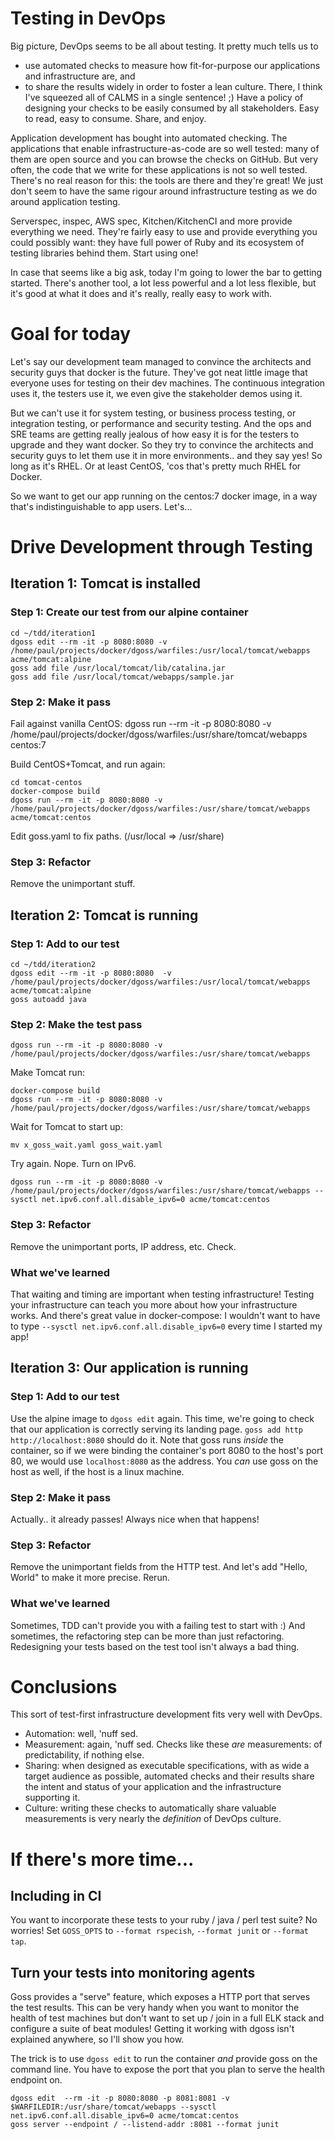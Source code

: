 # Testing in DevOps

Big picture, DevOps seems to be all about testing. It pretty much tells us to
- use automated checks to measure how fit-for-purpose our applications and infrastructure are, and
- to share the results widely in order to foster a lean culture.
There, I think I've squeezed all of CALMS in a single sentence! ;)
Have a policy of designing your checks to be easily consumed by all stakeholders. Easy to read, easy to consume. Share, and enjoy.

Application development has bought into automated checking. The applications that enable infrastructure-as-code are so well tested: many of them are open source and you can browse the checks on GitHub. But very often, the code that we write for these applications is not so well tested. There's no real reason for this: the tools are there and they're great! We just don't seem to have the same rigour around infrastructure testing as we do around application testing.

Serverspec, inspec, AWS spec, Kitchen/KitchenCI and more provide everything we need. They're fairly easy to use and provide everything you could possibly want: they have full power of Ruby and its ecosystem of testing libraries behind them. Start using one!

In case that seems like a big ask, today I'm going to lower the bar to getting started. There's another tool, a lot less powerful and a lot less flexible, but it's good at what it does and it's really, really easy to work with.

# Goal for today

Let's say our development team managed to convince the architects and security guys that docker is the future. They've got neat little image that everyone uses for testing on their dev machines. The continuous integration uses it, the testers use it, we even give the stakeholder demos using it.

But we can't use it for system testing, or business process testing, or integration testing, or performance and security testing. And the ops and SRE teams are getting really jealous of how easy it is for the testers to upgrade and they want docker. So they try to convince the architects and security guys to let them use it in more environments.. and they say yes! So long as it's RHEL. Or at least CentOS, 'cos that's pretty much RHEL for Docker.

So we want to get our app running on the centos:7 docker image, in a way that's indistinguishable to app users. Let's...

# Drive Development through Testing

## Iteration 1: Tomcat is installed

### Step 1: Create our test from our alpine container

```
cd ~/tdd/iteration1
dgoss edit --rm -it -p 8080:8080 -v /home/paul/projects/docker/dgoss/warfiles:/usr/local/tomcat/webapps acme/tomcat:alpine
goss add file /usr/local/tomcat/lib/catalina.jar
goss add file /usr/local/tomcat/webapps/sample.jar
```

### Step 2: Make it pass

Fail against vanilla CentOS:
    dgoss run --rm -it -p 8080:8080 -v /home/paul/projects/docker/dgoss/warfiles:/usr/share/tomcat/webapps centos:7

Build CentOS+Tomcat, and run again:
```
cd tomcat-centos
docker-compose build
dgoss run --rm -it -p 8080:8080 -v /home/paul/projects/docker/dgoss/warfiles:/usr/share/tomcat/webapps acme/tomcat:centos
```

Edit goss.yaml to fix paths. (/usr/local => /usr/share)

### Step 3: Refactor

Remove the unimportant stuff.

## Iteration 2: Tomcat is running

### Step 1: Add to our test

```
cd ~/tdd/iteration2
dgoss edit --rm -it -p 8080:8080  -v /home/paul/projects/docker/dgoss/warfiles:/usr/local/tomcat/webapps acme/tomcat:alpine
goss autoadd java
```

### Step 2: Make the test pass

    dgoss run --rm -it -p 8080:8080 -v /home/paul/projects/docker/dgoss/warfiles:/usr/share/tomcat/webapps 

Make Tomcat run:

```
docker-compose build
dgoss run --rm -it -p 8080:8080 -v /home/paul/projects/docker/dgoss/warfiles:/usr/share/tomcat/webapps 
```

Wait for Tomcat to start up:

    mv x_goss_wait.yaml goss_wait.yaml

Try again.
Nope. Turn on IPv6.

    dgoss run --rm -it -p 8080:8080 -v /home/paul/projects/docker/dgoss/warfiles:/usr/share/tomcat/webapps --sysctl net.ipv6.conf.all.disable_ipv6=0 acme/tomcat:centos

### Step 3: Refactor

Remove the unimportant ports, IP address, etc. Check.

### What we've learned

That waiting and timing are important when testing infrastructure!
Testing your infrastructure can teach you more about how your infrastructure works.
And there's great value in docker-compose: I wouldn't want to have to type `--sysctl net.ipv6.conf.all.disable_ipv6=0` every time I started my app!

## Iteration 3: Our application is running

### Step 1: Add to our test

Use the alpine image to `dgoss edit` again. This time, we're going to check that our application is correctly serving its landing page. `goss add http http://localhost:8080` should do it. Note that goss runs _inside_ the container, so if we were binding the container's port 8080 to the host's port 80, we would use `localhost:8080` as the address. You _can_ use goss on the host as well, if the host is a linux machine.

### Step 2: Make it pass

Actually.. it already passes! Always nice when that happens!

### Step 3: Refactor

Remove the unimportant fields from the HTTP test. And let's add "Hello, World" to make it more precise. Rerun.

### What we've learned

Sometimes, TDD can't provide you with a failing test to start with :)
And sometimes, the refactoring step can be more than just refactoring. Redesigning your tests based on the test tool isn't always a bad thing.

# Conclusions

This sort of test-first infrastructure development fits very well with DevOps.
- Automation: well, 'nuff sed.
- Measurement: again, 'nuff sed. Checks like these _are_ measurements: of predictability, if nothing else.
- Sharing: when designed as executable specifications, with as wide a target audience as possible, automated checks and their results share the intent and status of your application and the infrastructure supporting it.
- Culture: writing these checks to automatically share valuable measurements is very nearly the _definition_ of DevOps culture.

# If there's more time...

## Including in CI

You want to incorporate these tests to your ruby / java / perl test suite? No worries! Set `GOSS_OPTS` to `--format rspecish`, `--format junit` or `--format tap`.

## Turn your tests into monitoring agents

Goss provides a "serve" feature, which exposes a HTTP port that serves the test results. This can be very handy when you want to monitor the health of test machines but don't want to set up / join in a full ELK stack and configure a suite of beat modules! Getting it working with dgoss isn't explained anywhere, so I'll show you how.

The trick is to use `dgoss edit` to run the container _and_ provide goss on the command line. You have to expose the port that you plan to serve the health endpoint on.

```
dgoss edit  --rm -it -p 8080:8080 -p 8081:8081 -v $WARFILEDIR:/usr/share/tomcat/webapps --sysctl net.ipv6.conf.all.disable_ipv6=0 acme/tomcat:centos
goss server --endpoint / --listend-addr :8081 --format junit
```